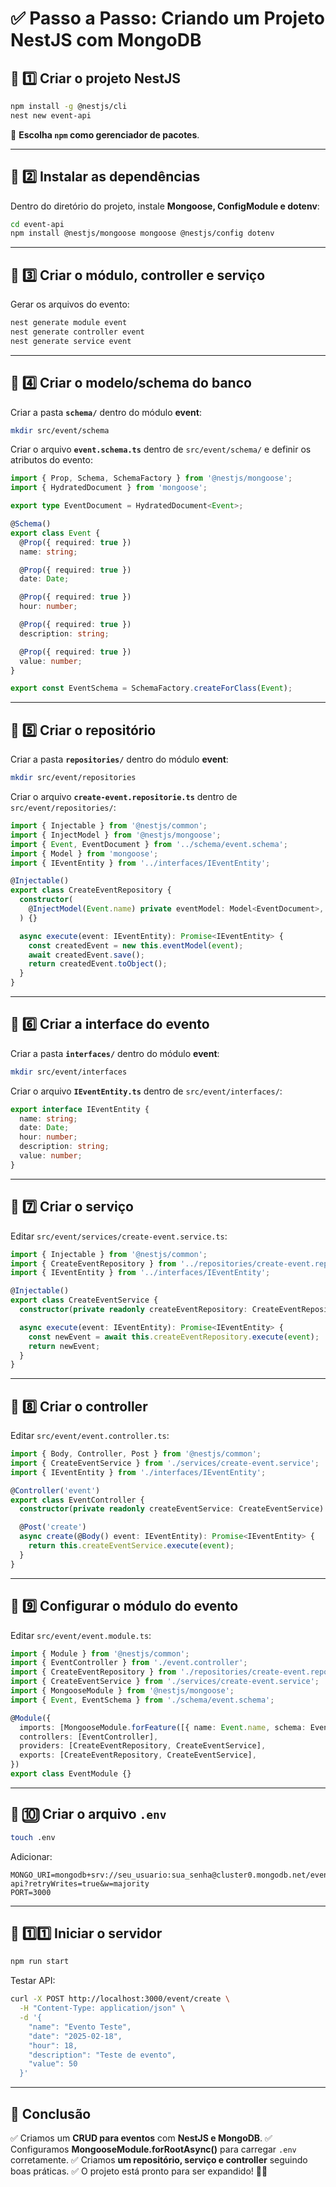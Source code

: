 # ✅ Passo a Passo: Criando um Projeto NestJS com MongoDB

## 🔹 **1️⃣ Criar o projeto NestJS**
```sh
npm install -g @nestjs/cli
nest new event-api
```
📌 **Escolha `npm` como gerenciador de pacotes**.

---

## 🔹 **2️⃣ Instalar as dependências**
Dentro do diretório do projeto, instale **Mongoose, ConfigModule e dotenv**:

```sh
cd event-api
npm install @nestjs/mongoose mongoose @nestjs/config dotenv
```

---

## 🔹 **3️⃣ Criar o módulo, controller e serviço**
Gerar os arquivos do evento:
```sh
nest generate module event
nest generate controller event
nest generate service event
```

---

## 🔹 **4️⃣ Criar o modelo/schema do banco**
Criar a pasta **`schema/`** dentro do módulo **event**:
```sh
mkdir src/event/schema
```
Criar o arquivo **`event.schema.ts`** dentro de `src/event/schema/` e definir os atributos do evento:

```ts
import { Prop, Schema, SchemaFactory } from '@nestjs/mongoose';
import { HydratedDocument } from 'mongoose';

export type EventDocument = HydratedDocument<Event>;

@Schema()
export class Event {
  @Prop({ required: true })
  name: string;

  @Prop({ required: true })
  date: Date;

  @Prop({ required: true })
  hour: number;

  @Prop({ required: true })
  description: string;

  @Prop({ required: true })
  value: number;
}

export const EventSchema = SchemaFactory.createForClass(Event);
```

---

## 🔹 **5️⃣ Criar o repositório**
Criar a pasta **`repositories/`** dentro do módulo **event**:
```sh
mkdir src/event/repositories
```
Criar o arquivo **`create-event.repositorie.ts`** dentro de `src/event/repositories/`:

```ts
import { Injectable } from '@nestjs/common';
import { InjectModel } from '@nestjs/mongoose';
import { Event, EventDocument } from '../schema/event.schema';
import { Model } from 'mongoose';
import { IEventEntity } from '../interfaces/IEventEntity';

@Injectable()
export class CreateEventRepository {
  constructor(
    @InjectModel(Event.name) private eventModel: Model<EventDocument>,
  ) {}

  async execute(event: IEventEntity): Promise<IEventEntity> {
    const createdEvent = new this.eventModel(event);
    await createdEvent.save();
    return createdEvent.toObject();
  }
}
```

---

## 🔹 **6️⃣ Criar a interface do evento**
Criar a pasta **`interfaces/`** dentro do módulo **event**:
```sh
mkdir src/event/interfaces
```
Criar o arquivo **`IEventEntity.ts`** dentro de `src/event/interfaces/`:

```ts
export interface IEventEntity {
  name: string;
  date: Date;
  hour: number;
  description: string;
  value: number;
}
```

---

## 🔹 **7️⃣ Criar o serviço**
Editar `src/event/services/create-event.service.ts`:

```ts
import { Injectable } from '@nestjs/common';
import { CreateEventRepository } from '../repositories/create-event.repositorie';
import { IEventEntity } from '../interfaces/IEventEntity';

@Injectable()
export class CreateEventService {
  constructor(private readonly createEventRepository: CreateEventRepository) {}

  async execute(event: IEventEntity): Promise<IEventEntity> {
    const newEvent = await this.createEventRepository.execute(event);
    return newEvent;
  }
}
```

---

## 🔹 **8️⃣ Criar o controller**
Editar `src/event/event.controller.ts`:

```ts
import { Body, Controller, Post } from '@nestjs/common';
import { CreateEventService } from './services/create-event.service';
import { IEventEntity } from './interfaces/IEventEntity';

@Controller('event')
export class EventController {
  constructor(private readonly createEventService: CreateEventService) {}

  @Post('create')
  async create(@Body() event: IEventEntity): Promise<IEventEntity> {
    return this.createEventService.execute(event);
  }
}
```

---

## 🔹 **9️⃣ Configurar o módulo do evento**
Editar `src/event/event.module.ts`:

```ts
import { Module } from '@nestjs/common';
import { EventController } from './event.controller';
import { CreateEventRepository } from './repositories/create-event.repositorie';
import { CreateEventService } from './services/create-event.service';
import { MongooseModule } from '@nestjs/mongoose';
import { Event, EventSchema } from './schema/event.schema';

@Module({
  imports: [MongooseModule.forFeature([{ name: Event.name, schema: EventSchema }])],
  controllers: [EventController],
  providers: [CreateEventRepository, CreateEventService],
  exports: [CreateEventRepository, CreateEventService],
})
export class EventModule {}
```

---

## 🔹 **🔟 Criar o arquivo `.env`**
```sh
touch .env
```
Adicionar:
```
MONGO_URI=mongodb+srv://seu_usuario:sua_senha@cluster0.mongodb.net/event-api?retryWrites=true&w=majority
PORT=3000
```

---

## 🔹 **1️⃣1️⃣ Iniciar o servidor**
```sh
npm run start
```

Testar API:
```sh
curl -X POST http://localhost:3000/event/create \
  -H "Content-Type: application/json" \
  -d '{
    "name": "Evento Teste",
    "date": "2025-02-18",
    "hour": 18,
    "description": "Teste de evento",
    "value": 50
  }'
```

---

## 🎯 **Conclusão**
✅ Criamos um **CRUD para eventos** com **NestJS e MongoDB**.
✅ Configuramos **MongooseModule.forRootAsync()** para carregar `.env` corretamente.
✅ Criamos **um repositório, serviço e controller** seguindo boas práticas.
✅ O projeto está pronto para ser expandido! 🚀🔥

